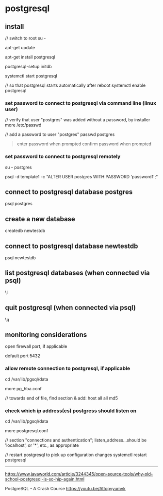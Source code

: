 # postgresql


## install

// switch to root
su - 

apt-get update

apt-get install postgresql

postgresql-setup initdb

systemctl start postgresql

// so that postgresql starts automatically after reboot
systemctl enable postgresql

### set password to connect to postgresql via command line (linux user)

// verify that user "postgres" was added without a password, by installer
more /etc/passwd

// add a password to user "postgres"
passwd postgres
> enter password when prompted
> confirm password when prompted

### set password to connect to postgresql remotely

su - postgres

psql -d template1 -c "ALTER USER postgres WITH PASSWORD 'password1';"


## connect to postgresql database postgres

psql postgres


## create a new database

createdb newtestdb


## connect to postgresql database newtestdb

psql newtestdb


## list postgresql databases (when connected via psql)

\l


## quit postgresql (when connected via psql)

\q


## monitoring considerations

open firewall port, if applicable

default port 5432

### allow remote connection to postgresql, if applicable

cd /var/lib/pgsql/data

more pg_hba.conf

// towards end of file, find section & add:
host all all <server ip address> md5

### check which ip address(es) postgress should listen on

cd /var/lib/pgsql/data

more postgresql.conf

// section "connections and authentication"; listen_address...should be 'localhost', or '*', etc., as appropriate

// restart postgresql to pick up configuration changes
systemctl restart postgresql



---


https://www.javaworld.com/article/3244345/open-source-tools/why-old-school-postgresql-is-so-hip-again.html

PostgreSQL - A Crash Course
https://youtu.be/AtIopyyumvk












